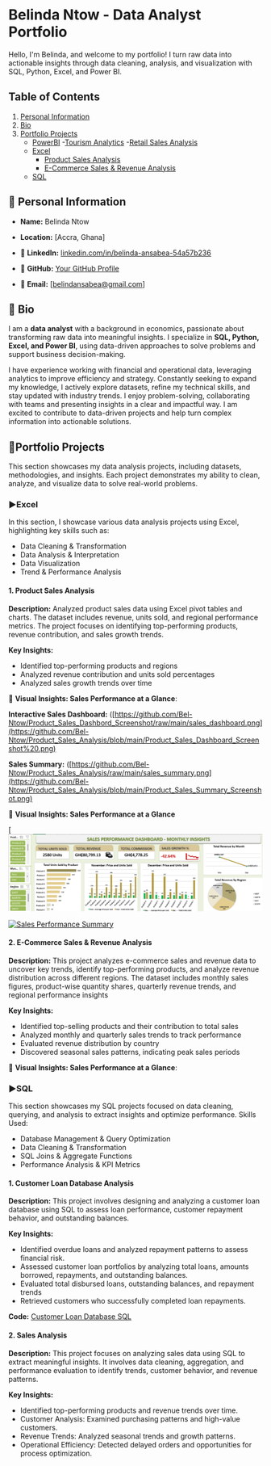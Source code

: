 #  Belinda Ntow - Data Analyst Portfolio
  Hello, I'm Belinda, and welcome to my portfolio!
I turn raw data into actionable insights through data cleaning, analysis, and visualization with SQL, Python, Excel, and Power BI.

 ## Table of Contents
 1. [Personal Information](#personal-information)
 2. [Bio](#bio)
 3. [Portfolio Projects](#portfoli-projects)
    - [PowerBI](#PowerBI)
        -[Tourism Analytics](#Tourism-Analytics)
        -[Retail Sales Analysis](#Retail-Sales-Analysis)
    - [Excel](#excel)
      - [Product Sales Analysis](#product-sales-analysis)
      - [E-Commerce Sales & Revenue Analysis](#e-commerce-sales-&-revenue-analysis)
    - [SQL](#sql)

    


## 🔹 Personal Information  

-   **Name:** Belinda Ntow 

- **Location:** [Accra, Ghana]  

- 🔗 **LinkedIn:** [linkedin.com/in/belinda-ansabea-54a57b236](#) 

- 🔗 **GitHub:** [Your GitHub Profile](#)
  
- 📧 **Email:** [belindansabea@gmail.com]




## 🔹 Bio  

I am a **data analyst** with a background in economics, passionate about transforming raw data into meaningful insights. I specialize in **SQL, Python, Excel, and Power BI**, using data-driven approaches to solve problems and support business decision-making. 

I have experience working with financial and operational data, leveraging analytics to improve efficiency and strategy. Constantly seeking to expand my knowledge, I actively explore datasets, refine my technical skills, and stay updated with industry trends. I enjoy problem-solving, collaborating with teams and presenting insights in a clear and impactful way. I am excited to contribute to data-driven projects and help turn complex information into actionable solutions.




## 🔹Portfolio  Projects  

This section showcases my data analysis projects, including datasets, methodologies, and insights. Each project demonstrates my ability to clean, analyze, and visualize data to solve real-world problems. 

### ►**Excel**
In this section, I showcase various data analysis projects using Excel, highlighting key skills such as:
- Data Cleaning & Transformation 
- Data Analysis & Interpretation 
- Data Visualization 
- Trend & Performance Analysis 

#### 1. Product Sales Analysis  
 **Description:** Analyzed product sales data using Excel pivot tables and charts. The dataset includes revenue, units sold, and regional performance metrics. The project focuses on identifying top-performing products, revenue contribution, and sales growth trends.

 **Key Insights:**
- Identified top-performing products and regions  
- Analyzed revenue contribution and units sold percentages  
- Analyzed sales growth trends over time

📸 **Visual Insights: Sales Performance at a Glance**: 
  
**Interactive Sales Dashboard:** ([https://github.com/Bel-Ntow/Product_Sales_Dashbord_Screenshot/raw/main/sales_dashboard.png](https://github.com/Bel-Ntow/Product_Sales_Analysis/blob/main/Product_Sales_Dashboard_Screenshot%20.png)  

**Sales Summary:** ([https://github.com/Bel-Ntow/Product_Sales_Analysis/raw/main/sales_summary.png](https://github.com/Bel-Ntow/Product_Sales_Analysis/blob/main/Product_Sales_Summary_Screenshot.png)  

📸 **Visual Insights: Sales Performance at a Glance**

[![Interactive Sales Dashboard](https://github.com/Bel-Ntow/Data-Analyst-Portfolio/blob/main/Projects_Files/Product_Sales_Performance_Image.png?raw=true)




[![Sales Performance Summary](https://github.com/Bel-Ntow/Repo_Name/raw/main/summary_image.png)](https://github.com/Bel-Ntow/Repo_Name/raw/main/summary_image.png)

 #### 2. E-Commerce Sales & Revenue Analysis
  **Description:** This project analyzes e-commerce sales and revenue data to uncover key trends, identify top-performing products, and analyze revenue distribution across different regions. The dataset includes monthly sales figures, product-wise quantity shares, quarterly revenue trends, and regional performance insights
 
 **Key Insights:**
  - Identified top-selling products and their contribution to total sales
  - Analyzed monthly and quarterly sales trends to track performance
  - Evaluated revenue distribution by country
  - Discovered seasonal sales patterns, indicating peak sales periods

📸 **Visual Insights: Sales Performance at a Glance**: 

### ►**SQL**
This section showcases my SQL projects focused on data cleaning, querying, and analysis to extract insights and optimize performance.
 Skills Used:
- Database Management & Query Optimization
- Data Cleaning & Transformation
- SQL Joins & Aggregate Functions
- Performance Analysis & KPI Metrics
  
#### 1.  Customer Loan Database Analysis
 **Description:** This project involves designing and analyzing a customer loan database using SQL to assess loan performance, customer repayment behavior, and outstanding balances.

  **Key Insights:**
- Identified overdue loans and analyzed repayment patterns to assess financial risk.
- Assessed customer loan portfolios by analyzing total loans, amounts borrowed, repayments, and outstanding balances.
- Evaluated total disbursed loans, outstanding balances, and repayment trends
- Retrieved customers who successfully completed loan repayments.

**Code:** [Customer Loan Database SQL](SQL_Projects/Customer%20Loan%20Database.sql)



#### 2. Sales Analysis
  **Description:** This project focuses on analyzing sales data using SQL to extract meaningful insights. It involves data cleaning, aggregation, and performance evaluation to identify trends, customer behavior, and revenue patterns.

**Key Insights:**
- Identified top-performing products and revenue trends over time.
- Customer Analysis: Examined purchasing patterns and high-value customers.
- Revenue Trends: Analyzed seasonal trends and growth patterns.
- Operational Efficiency: Detected delayed orders and opportunities for process optimization.













 
